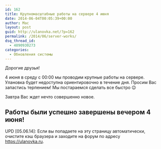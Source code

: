 ```yaml
---
id: 162
title: Крупномасштабные работы на сервере 4 июня
date: 2014-06-04T00:05:39+00:00
author: Mac
layout: post
guid: http://ulanovka.net/?p=162
permalink: /2014/06/server-works/
dsq_thread_id:
  - 4890930273
categories:
  - Обновления системы
---
```

Дорогие друзья!

4 июня в среду с 00:00 мы проводим крупные работы на сервере. Улановка будет недоступна ориентировочно в течение дня. Просим Вас запастись терпением! Мы постараемся сделать все быстро 😉

Завтра Вас ждет нечто совершенно новое.

## Работы были успешно завершены вечером 4 июня!

UPD [05.06.14]: Если вы попадаете на эту страницу автоматически, очистите кэш браузера и заходите на форум по адресу <a title="https://ulanovka.ru" href="https://ulanovka.ru" target="_blank">https://ulanovka.ru</a>.